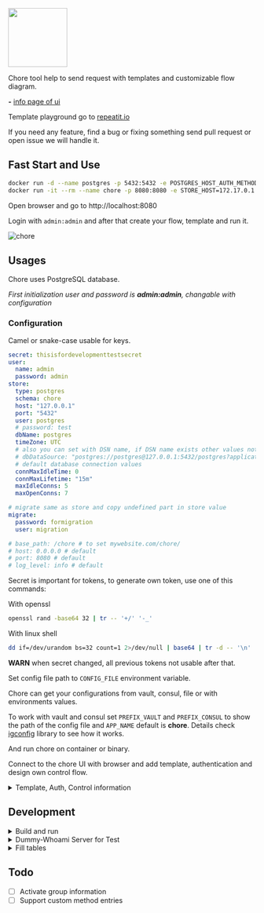 <img src="docs/logo/chore.svg" height="120" />

Chore tool help to send request with templates and customizable flow diagram.

__-__ [info page of ui](docs/info/intro.md)

Template playground go to [repeatit.io](https://repeatit.io)

If you need any feature, find a bug or fixing something send pull request or open issue we will handle it.

## Fast Start and Use

```sh
docker run -d --name postgres -p 5432:5432 -e POSTGRES_HOST_AUTH_METHOD=trust postgres:14.5-alpine
docker run -it --rm --name chore -p 8080:8080 -e STORE_HOST=172.17.0.1 -e STORE_SCHEMA=public ghcr.io/rakunlabs/chore:latest
```

Open browser and go to http://localhost:8080

Login with `admin:admin` and after that create your flow, template and run it.

![chore](./docs/info/chore.gif)

## Usages

Chore uses PostgreSQL database.

_First initialization user and password is **admin:admin**, changable with configuration_

### Configuration

Camel or snake-case usable for keys.

```yaml
secret: thisisfordevelopmenttestsecret
user:
  name: admin
  password: admin
store:
  type: postgres
  schema: chore
  host: "127.0.0.1"
  port: "5432"
  user: postgres
  # password: test
  dbName: postgres
  timeZone: UTC
  # also you can set with DSN name, if DSN name exists other values not using
  # dbDataSource: "postgres://postgres@127.0.0.1:5432/postgres?application_name=testdb"
  # default database connection values
  connMaxIdleTime: 0
  connMaxLifetime: "15m"
  maxIdleConns: 5
  maxOpenConns: 7

# migrate same as store and copy undefined part in store value
migrate:
  password: formigration
  user: migration

# base_path: /chore # to set mywebsite.com/chore/
# host: 0.0.0.0 # default
# port: 8080 # default
# log_level: info # default
```

Secret is important for tokens, to generate own token, use one of this commands:

With openssl
```sh
openssl rand -base64 32 | tr -- '+/' '-_'
```

With linux shell
```sh
dd if=/dev/urandom bs=32 count=1 2>/dev/null | base64 | tr -d -- '\n' | tr -- '+/' '-_'; echo
```

__WARN__ when secret changed, all previous tokens not usable after that.

Set config file path to `CONFIG_FILE` environment variable.

Chore can get your configurations from vault, consul, file or with environments values.

To work with vault and consul set `PREFIX_VAULT` and `PREFIX_CONSUL` to show the path of the config file and `APP_NAME` default is __chore__. Details check [igconfig](https://github.com/worldline-go/igconfig) library to see how it works.

And run chore on container or binary.

Connect to the chore UI with browser and add template, authentication and design own control flow.

<details><summary>Template, Auth, Control information</summary>

### Template

Template is a text file format. `Go template` and `sprig` functions supported.

For example using some functions and flow inside of template.

```
ID: {{uuidv4}}
Name: {{.name | b64enc}}
{{if eq .name "golang" }}
Link: DeepCore
{{end}}

{{- range .specs}}
{{.name}} {{repeat .point "⭐"}}
{{- end}}
```

In here `name` is a key of a map or struct and it print value.

For testing in a playground try [repeatit.io](https://repeatit.io), this webapp developed by us.

### Auth

This give us information about secret headers after that use with request flow node.

With basic-auth(username and password) use this header `Authorization: Basic <base64 username:password>` but in 2FA status this cannot work so use Bearer Token(personal access token PAT) most of cases or ask IT to get new user which can work with api.

With Personal access token, generate token in the profile page and use with `Authorization: Bearer <TOKEN>`.

### Control

Flow diagram to create your algorithm in UI.

To start flow send request `/send` endpoint as POST request.  
Server will check __endpoint__ and __control__ values with your __JSON/YAML__ payload.

Example: (generate token in token section of chore)

```sh
curl -X POST -H "Authorization: Bearer ${TOKEN}" -d 'name: deepcore' "http://localhost:8080/api/v1/send?control=try&endpoint=test"
```

Or you can send as json value `-d '{"name":"deepcore"}'`

Or send file directly, (when sending yaml format always use binary format due to yaml has new line and ascii format not hold that values)

```sh
curl -X POST -H "Authorization: Bearer ${TOKEN}" --data-binary @values.yml "http://localhost:8080/api/v1/send?control=try&endpoint=test"
```

</details>

## Development

<details><summary>Build and run</summary>

### Run

Required services (PostgreSQL) before to run.

```sh
make env
# for drop
# make env-down
```

Run project

```sh
make run
```

Frontend
```sh
make run-front
```

After this step just go to the `localhost:3000` address.

__NOTE__ frontend(`localhost:3000`) has proxy and `/api` path request goes to the server.

### Build

Generate swagger (don't need if you didn't change related codes)
```sh
make docs
```

Build project to generate binary
```sh
make build
```

</details>

<details><summary>Dummy-Whoami Server for Test</summary>

```sh
docker run --rm -it --name="whoami" -p 9090:80 traefik/whoami
```

</details>

<details><summary>Fill tables</summary>

Use chore's record script to download/opload operation

Before to run script export __TOKEN__ variable with own chore token.

Change `-h` (help) parameter to any arguments of the shell script.

```sh
export TOKEN=""
curl -fksSL https://raw.githubusercontent.com/rakunlabs/chore/main/data/record.sh | bash -s -- -h
```

Or first download it and after run.

```sh
curl -O -fksSL https://raw.githubusercontent.com/rakunlabs/chore/main/data/record.sh && chmod +x record.sh
```

Example arguments
```sh
# download just one item
--url http://localhost:8080 --mode download --auth jira
# update all auths, controls and templates files
--url http://localhost:8080 --mode download --auths --controls --templates
# upload all auths folder
--url http://localhost:8080 --mode upload --auths
# upload just one item
--url http://localhost:8080 --mode upload --template confluence/ter
```

Get temporary(1 hour) token with username and password

```sh
export TOKEN="$(curl -fksSL -u admin:admin http://localhost:8080/api/v1/login?raw=true)"
```

</details>

## Todo

- [ ] Activate group information
- [ ] Support custom method entries
